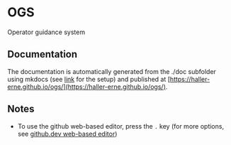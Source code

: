 # OGS
Operator guidance system

## Documentation

The documentation is automatically generated from the ./doc subfolder using mkdocs (see [link](https://medienstudio.net/development-en/documentation-in-github-pages-with-mkdocs-readthedocs-theme/) for the setup) and published at [https://haller-erne.github.io/ogs/](https://haller-erne.github.io/ogs/).


## Notes

- To use the github web-based editor, press the `.` key (for more options, see [github.dev web-based editor](https://docs.github.com/en/codespaces/the-githubdev-web-based-editor))
